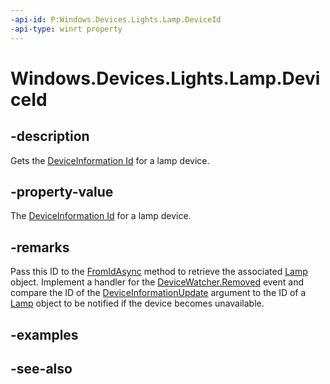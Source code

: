 ```yaml
---
-api-id: P:Windows.Devices.Lights.Lamp.DeviceId
-api-type: winrt property
---
```


<!-- Property syntax
public string DeviceId { get; }
-->

# Windows.Devices.Lights.Lamp.DeviceId

## -description
Gets the [DeviceInformation Id](../windows.devices.enumeration/deviceinformation_id.md) for a lamp device.

## -property-value
The [DeviceInformation Id](../windows.devices.enumeration/deviceinformation_id.md) for a lamp device.

## -remarks
Pass this ID to the [FromIdAsync](lamp_fromidasync_1322863552.md) method to retrieve the associated [Lamp](lamp.md) object. Implement a handler for the [DeviceWatcher.Removed](../windows.devices.enumeration/devicewatcher_removed.md) event and compare the ID of the [DeviceInformationUpdate](../windows.devices.enumeration/deviceinformationupdate.md) argument to the ID of a [Lamp](lamp.md) object to be notified if the device becomes unavailable.

## -examples

## -see-also
